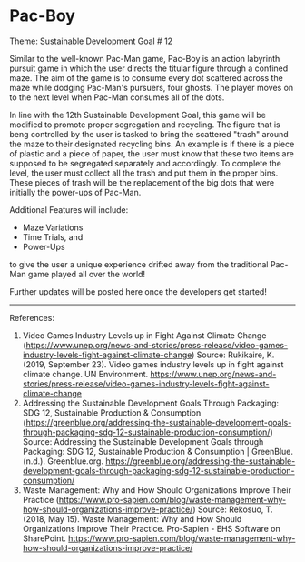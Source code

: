 # Pac-Boy

Theme: Sustainable Development Goal # 12

Similar to the well-known Pac-Man game, Pac-Boy is an action labyrinth pursuit game in which the user directs the titular figure through a confined maze. The aim of the game is to consume every dot scattered across the maze while dodging Pac-Man's pursuers, four ghosts. The player moves on to the next level when Pac-Man consumes all of the dots.

In line with the 12th Sustainable Development Goal, this game will be modified to promote proper segregation and recycling. The figure that is beng controlled by the user is tasked to bring the scattered "trash" around the maze to their designated recycling bins. An example is if there is a piece of plastic and a piece of paper, the user must know that these two items are supposed to be segregated separately and accordingly. To complete the level, the user must collect all the trash and put them in the proper bins. These pieces of trash will be the replacement of the big dots that were initially the power-ups of Pac-Man.

Additional Features will include:
- Maze Variations
- Time Trials, and
- Power-Ups

to give the user a unique experience drifted away from the traditional Pac-Man game played all over the world!

Further updates will be posted here once the developers get started!
________________________________________________________________________________________________________________________________________________________________________________________________________________________________
References:
1. Video Games Industry Levels up in Fight Against Climate Change (https://www.unep.org/news-and-stories/press-release/video-games-industry-levels-fight-against-climate-change)
  Source: Rukikaire, K. (2019, September 23). Video games industry levels up in fight against climate change. UN Environment. https://www.unep.org/news-and-stories/press-release/video-games-industry-levels-fight-against-climate-change
2. Addressing the Sustainable Development Goals Through Packaging: SDG 12, Sustainable Production & Consumption (https://greenblue.org/addressing-the-sustainable-development-goals-through-packaging-sdg-12-sustainable-production-consumption/)
  Source: Addressing the Sustainable Development Goals through Packaging: SDG 12, Sustainable Production & Consumption | GreenBlue. (n.d.). Greenblue.org. https://greenblue.org/addressing-the-sustainable-development-goals-through-packaging-sdg-12-sustainable-production-consumption/
3. Waste Management: Why and How Should Organizations Improve Their Practice (https://www.pro-sapien.com/blog/waste-management-why-how-should-organizations-improve-practice/)
  Source: Rekosuo, T. (2018, May 15). Waste Management: Why and How Should Organizations Improve Their Practice. Pro-Sapien - EHS Software on SharePoint. https://www.pro-sapien.com/blog/waste-management-why-how-should-organizations-improve-practice/
